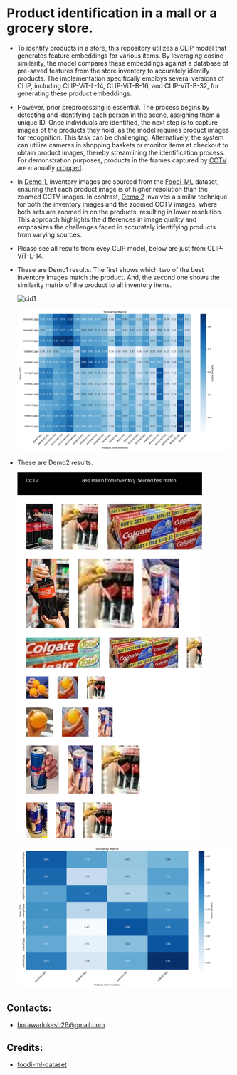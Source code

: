 # Product identification in a mall or a grocery store.

- To identify products in a store, this repository utilizes a CLIP model that generates feature embeddings for various items. By leveraging cosine similarity, the model compares these embeddings against a database of pre-saved features from the store inventory to accurately identify products. The implementation specifically employs several versions of CLIP, including CLIP-ViT-L-14, CLIP-ViT-B-16, and CLIP-ViT-B-32, for generating these product embeddings.

- However, prior preprocessing is essential. The process begins by detecting and identifying each person in the scene, assigning them a unique ID. Once individuals are identified, the next step is to capture images of the products they hold, as the model requires product images for recognition. This task can be challenging. Alternatively, the system can utilize cameras in shopping baskets or monitor items at checkout to obtain product images, thereby streamlining the identification process. For demonstration purposes, products in the frames captured by [CCTV](CCTV) are manually [cropped](Demo1/zoom).

- In [Demo 1](Demo1), inventory images are sourced from the [Foodi-ML](https://github.com/Glovo/foodi-ml-dataset.git) dataset, ensuring that each product image is of higher resolution than the zoomed CCTV images. In contrast, [Demo 2](Demo2) involves a similar technique for both the inventory images and the zoomed CCTV images, where both sets are zoomed in on the products, resulting in lower resolution. This approach highlights the differences in image quality and emphasizes the challenges faced in accurately identifying products from varying sources.

- Please see all results from evey CLIP model, below are just from CLIP-ViT-L-14.
- These are Demo1 results. The first shows which two of the best inventory images match the product. And, the second one shows the similarity matrix of the product to all inventory items.

  ![cid1](Demo1/clip-ViT-L-14_composite_image.png)

  ![cid1](Demo1/clip-ViT-L-14_confusion_matrix.png)

- These are Demo2 results.

  ![cid2](Demo2/clip-ViT-L-14_composite_image.png)

  ![cid2](Demo2/clip-ViT-L-14_confusion_matrix.png)
 

## Contacts:
- borawarlokesh26@gmail.com


## Credits:
- [foodi-ml-dataset](https://github.com/Glovo/foodi-ml-dataset.git)